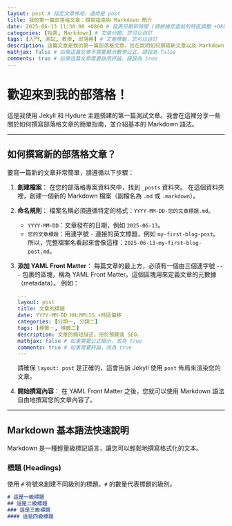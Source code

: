 ```yaml
---
layout: post # 指定文章佈局，通常是 post
title: 我的第一篇部落格文章：撰寫指南與 Markdown 簡介
date: 2025-06-13 11:30:00 +0800 # 發表日期和時間 (請根據您當前的時區調整 +0800 代表 UTC+8)
categories: [指南, Markdown] # 文章分類，您可以自訂
tags: [入門, 測試, 教學, 部落格] # 文章標籤，您可以自訂
description: 這篇文章是我的第一篇部落格文章，旨在說明如何撰寫新文章以及 Markdown 的基本語法。
mathjax: false # 如果這篇文章不需要顯示數學公式，請設為 false
comments: true # 如果這篇文章需要啟用評論，請設為 true
---
```


# 歡迎來到我的部落格！

這是我使用 Jekyll 和 Hydure 主題搭建的第一篇測試文章。我會在這裡分享一些關於如何撰寫部落格文章的簡單指南，並介紹基本的 Markdown 語法。

---

## 如何撰寫新的部落格文章？

要寫一篇新的文章非常簡單，請遵循以下步驟：

1.  **創建檔案**：
    在您的部落格專案資料夾中，找到 `_posts` 資料夾。
    在這個資料夾裡，創建一個新的 Markdown 檔案（副檔名為 `.md` 或 `.markdown`）。

2.  **命名規則**：
    檔案名稱必須遵循特定的格式：`YYYY-MM-DD-您的文章標題.md`。
    * `YYYY-MM-DD`：文章發布的日期，例如 `2025-06-13`。
    * `您的文章標題`：用連字號 `-` 連接的英文標題，例如 `my-first-blog-post`。
    所以，完整檔案名看起來會像這樣：`2025-06-13-my-first-blog-post.md`。

3.  **添加 YAML Front Matter**：
    每篇文章的最上方，必須有一個由三個連字號 `---` 包裹的區塊，稱為 YAML Front Matter。這個區塊用來定義文章的元數據（metadata）。
    例如：
    ```yaml
    ---
    layout: post
    title: 文章的標題
    date: YYYY-MM-DD HH:MM:SS +時區偏移
    categories: [分類一, 分類二]
    tags: [標籤一, 標籤二]
    description: 文章的簡短描述，用於預覽或 SEO。
    mathjax: false # 如果需要公式顯示，改為 true
    comments: true # 如果需要評論，改為 true
    ---
    ```
    請確保 `layout: post` 是正確的，這會告訴 Jekyll 使用 `post` 佈局來渲染您的文章。

4.  **開始撰寫內容**：
    在 YAML Front Matter 之後，您就可以使用 Markdown 語法自由地撰寫您的文章內容了。

---

## Markdown 基本語法快速說明

Markdown 是一種輕量級標記語言，讓您可以輕鬆地撰寫格式化的文本。

### 標題 (Headings)

使用 `#` 符號來創建不同級別的標題。`#` 的數量代表標題的級別。

```markdown
# 這是一級標題
## 這是二級標題
### 這是三級標題
#### 這是四級標題